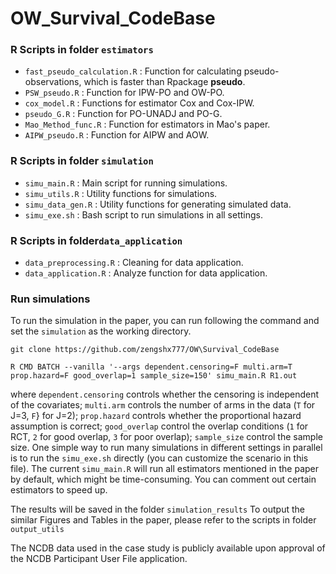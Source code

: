 # OW_Survival_CodeBase
### R Scripts in  folder ```estimators```

* ```fast_pseudo_calculation.R``` : Function for calculating pseudo-observations, which is faster than Rpackage **pseudo**.
* ```PSW_pseudo.R``` : Function for IPW-PO and OW-PO.
* ```cox_model.R```  : Functions for estimator Cox and Cox-IPW.
* ```pseudo_G.R```  : Function for PO-UNADJ and PO-G.
* ```Mao_Method_func.R```  : Function for estimators in Mao's paper.
* ```AIPW_pseudo.R```  : Function for AIPW and AOW.

### R Scripts in folder ```simulation```

* ```simu_main.R``` : Main script for running simulations.
* ```simu_utils.R``` :  Utility functions for simulations.
* ```simu_data_gen.R```  : Utility functions for generating simulated data.
* ```simu_exe.sh```  : Bash script to run simulations in all settings.

### R Scripts in  folder```data_application```

* ```data_preprocessing.R``` : Cleaning for data application.
* ```data_application.R``` :  Analyze function for data application.

### Run simulations

To run the simulation in the paper, you can run following the command and set the ```simulation``` as the working directory.
```
git clone https://github.com/zengshx777/OW\Survival_CodeBase

R CMD BATCH --vanilla '--args dependent.censoring=F multi.arm=T prop.hazard=F good_overlap=1 sample_size=150' simu_main.R R1.out
```


where ```dependent.censoring``` controls whether the censoring is independent of the covariates; ```multi.arm``` controls the number of arms in the data (```T``` for J=3, ```F```} for J=2); ```prop.hazard``` controls whether the proportional hazard assumption is correct; ```good_overlap``` control the overlap conditions (```1``` for RCT, ```2``` for good overlap, ```3``` for poor overlap); ```sample_size``` control the sample size. One simple way to run many simulations in different settings in parallel is to run the ```simu_exe.sh``` directly (you can customize the scenario in this file). The current ```simu_main.R``` will run all estimators mentioned in the paper by default, which might be time-consuming. You can comment out certain estimators to speed up.

The results will be saved in the folder ```simulation_results``` To output the similar Figures and Tables in the paper, please refer to the scripts in folder ```output_utils```

The NCDB data used in the case study is publicly available upon approval of the NCDB Participant User File application.
